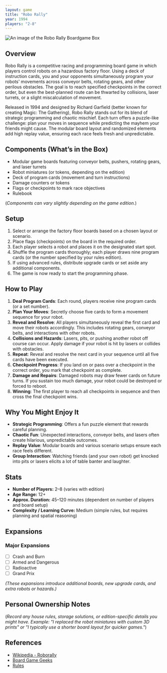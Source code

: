 ```yaml
---
layout: game
title: "Robo Rally"
year: 1994
players: "2-8"
---
```


![An image of the Robo Rally Boardgame Box](https://cf.geekdo-images.com/eJx8hRJ6-86C2VrhECwEPA__itemrep/img/T3W6bMjG8ijDY_U4tEfoY6e2CCo=/fit-in/246x300/filters:strip_icc()/pic1000553.jpg)

## Overview
Robo Rally is a competitive racing and programming board game in which players control robots on a hazardous factory floor. Using a deck of instruction cards, you and your opponents simultaneously program your robots' movements across conveyor belts, rotating gears, and other perilous obstacles. The goal is to reach specified checkpoints in the correct order, but even the best-planned route can be thwarted by collisions, laser turrets, or a slight miscalculation of movement.

Released in 1994 and designed by Richard Garfield (better known for creating Magic: The Gathering), Robo Rally stands out for its blend of strategic programming and chaotic mischief. Each turn offers a puzzle-like challenge: plan your moves in sequence while predicting the mayhem your friends might cause. The modular board layout and randomized elements add high replay value, ensuring each race feels fresh and unpredictable.

## Components (What’s in the Box)
- Modular game boards featuring conveyor belts, pushers, rotating gears, and laser turrets  
- Robot miniatures (or tokens, depending on the edition)  
- Deck of program cards (movement and turn instructions)  
- Damage counters or tokens  
- Flags or checkpoints to mark race objectives  
- Rulebook  

(*Components can vary slightly depending on the game edition.*)

## Setup
1. Select or arrange the factory floor boards based on a chosen layout or scenario.  
2. Place flags (checkpoints) on the board in the required order.  
3. Each player selects a robot and places it on the designated start spot.  
4. Shuffle the program cards thoroughly; each player draws nine program cards (or the number specified by your rules edition).  
5. If using advanced rules, distribute upgrade cards or set aside any additional components.  
6. The game is now ready to start the programming phase.

## How to Play
1. **Deal Program Cards**: Each round, players receive nine program cards (or a set number).  
2. **Plan Your Moves**: Secretly choose five cards to form a movement sequence for your robot.  
3. **Reveal and Resolve**: All players simultaneously reveal the first card and move their robots accordingly. This includes rotating gears, conveyor belts, and interactions with other robots.  
4. **Collisions and Hazards**: Lasers, pits, or pushing another robot off course can occur. Apply damage if your robot is hit by lasers or collides with obstacles.  
5. **Repeat**: Reveal and resolve the next card in your sequence until all five cards have been executed.  
6. **Checkpoint Progress**: If you land on or pass over a checkpoint in the correct order, you mark that checkpoint as complete.  
7. **Damage and Repairs**: Damaged robots may draw fewer cards on future turns. If you sustain too much damage, your robot could be destroyed or forced to reboot.  
8. **Winning**: The first player to reach all checkpoints in sequence and then cross the final checkpoint wins.

## Why You Might Enjoy It
- **Strategic Programming**: Offers a fun puzzle element that rewards careful planning.  
- **Chaotic Fun**: Unexpected interactions, conveyor belts, and lasers often create hilarious, unpredictable outcomes.  
- **Replay Value**: Modular boards and various scenario setups ensure each race feels different.  
- **Group Interaction**: Watching friends (and your own robot) get knocked into pits or lasers elicits a lot of table banter and laughter.

## Stats
- **Number of Players:** 2–8 (varies with edition)  
- **Age Range:** 12+  
- **Approx. Duration:** 45–120 minutes (dependent on number of players and board setup)  
- **Complexity / Learning Curve:** Medium (simple rules, but requires planning and spatial reasoning)

## Expansions

### Major Expansions
- [ ] Crash and Burn  
- [ ] Armed and Dangerous  
- [ ] Radioactive  
- [ ] Grand Prix  

*(These expansions introduce additional boards, new upgrade cards, and extra robots or hazards.)*

## Personal Ownership Notes
(*Record any house rules, storage solutions, or edition-specific details you might have. Example: "I replaced the robot miniatures with custom 3D prints" or "I typically use a shorter board layout for quicker games."*)

## References
- [Wikipedia - Roborally](https://en.wikipedia.org/wiki/RoboRally)  
- [Board Game Geeks](https://boardgamegeek.com/boardgame/18/roborally)  
- [Rules](https://fgbradleys.com/wp-content/uploads/rules/Robo%20Rally%20-%20rules.pdf?srsltid=AfmBOor9ie1DgyHcR5BZ3HCzJqwaSHBhKhZPk0Urr1fLcth1Qw350k5n)  
